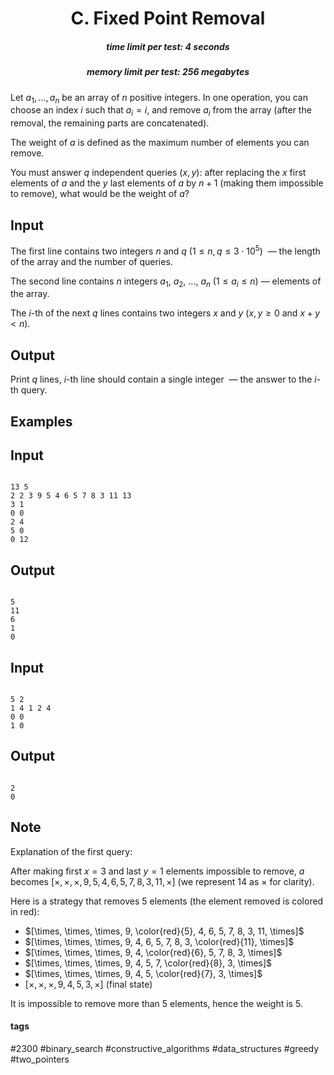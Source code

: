 <h1 style='text-align: center;'> C. Fixed Point Removal</h1>

<h5 style='text-align: center;'>time limit per test: 4 seconds</h5>
<h5 style='text-align: center;'>memory limit per test: 256 megabytes</h5>

Let $a_1, \ldots, a_n$ be an array of $n$ positive integers. In one operation, you can choose an index $i$ such that $a_i = i$, and remove $a_i$ from the array (after the removal, the remaining parts are concatenated).

The weight of $a$ is defined as the maximum number of elements you can remove.

You must answer $q$ independent queries $(x, y)$: after replacing the $x$ first elements of $a$ and the $y$ last elements of $a$ by $n+1$ (making them impossible to remove), what would be the weight of $a$?

## Input

The first line contains two integers $n$ and $q$ ($1 \le n, q \le 3 \cdot 10^5$)  — the length of the array and the number of queries.

The second line contains $n$ integers $a_1$, $a_2$, ..., $a_n$ ($1 \leq a_i \leq n$) — elements of the array.

The $i$-th of the next $q$ lines contains two integers $x$ and $y$ ($x, y \ge 0$ and $x+y < n$).

## Output

Print $q$ lines, $i$-th line should contain a single integer  — the answer to the $i$-th query.

## Examples

## Input


```

13 5
2 2 3 9 5 4 6 5 7 8 3 11 13
3 1
0 0
2 4
5 0
0 12

```
## Output


```

5
11
6
1
0

```
## Input


```

5 2
1 4 1 2 4
0 0
1 0

```
## Output


```

2
0

```
## Note

Explanation of the first query:

After making first $x = 3$ and last $y = 1$ elements impossible to remove, $a$ becomes $[\times, \times, \times, 9, 5, 4, 6, 5, 7, 8, 3, 11, \times]$ (we represent $14$ as $\times$ for clarity).

Here is a strategy that removes $5$ elements (the element removed is colored in red):

* $[\times, \times, \times, 9, \color{red}{5}, 4, 6, 5, 7, 8, 3, 11, \times]$
* $[\times, \times, \times, 9, 4, 6, 5, 7, 8, 3, \color{red}{11}, \times]$
* $[\times, \times, \times, 9, 4, \color{red}{6}, 5, 7, 8, 3, \times]$
* $[\times, \times, \times, 9, 4, 5, 7, \color{red}{8}, 3, \times]$
* $[\times, \times, \times, 9, 4, 5, \color{red}{7}, 3, \times]$
* $[\times, \times, \times, 9, 4, 5, 3, \times]$ (final state)

It is impossible to remove more than $5$ elements, hence the weight is $5$.



#### tags 

#2300 #binary_search #constructive_algorithms #data_structures #greedy #two_pointers 